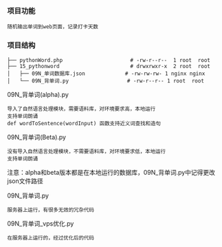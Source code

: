 ### 项目功能
```
随机输出单词到web页面，记录打卡天数
```

### 项目结构

```
├── pythonWord.php                      # -rw-r--r--  1 root  root
├── 15_pythonword                       # drwxrwxr-x  2 root  root        
│   ├── 09N_单词数据库.json             # -rw-rw-rw- 1 nginx nginx 
│   └── 09N_背单词.py                   # -rw-r--r-- 1 root  root

```


09N_背单词(alpha).py
```
导入了自然语言处理模块，需要语料库，对环境要求高，本地运行
支持单词朗诵
def wordToSentence(wordInput) 函数支持近义词查找和造句

```


09N_背单词(Beta).py
```
没有导入自然语言处理模块，不需要语料库，对环境要求低，本地运行
支持单词朗诵

```


注意：alpha和beta版本都是在本地运行的数据库，09N_背单词.py中记得更改json文件路径

09N_背单词.py
```
服务器上运行，有很多无效的冗杂代码
```

09N_背单词_vps优化.py
```
在服务器上运行的，经过优化后的代码
```
